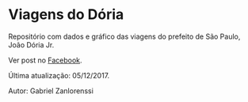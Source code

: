 # Viagens do Dória

Repositório com dados e gráfico das viagens do prefeito de São Paulo, João Dória Jr.

Ver post no [Facebook](https://www.facebook.com/photo.php?fbid=1405334299592316&set=a.231173343675090.54077.100003472796916&type=3&theater).

Última atualização: 05/12/2017.

Autor: Gabriel Zanlorenssi
